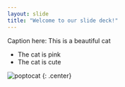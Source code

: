 ```yaml
---
layout: slide
title: "Welcome to our slide deck!"
---
```


Caption here: This is a beautiful cat
* The cat is pink
* The cat is cute

![poptocat](https://octodex.github.com/images/poptocat.png)
{: .center}
